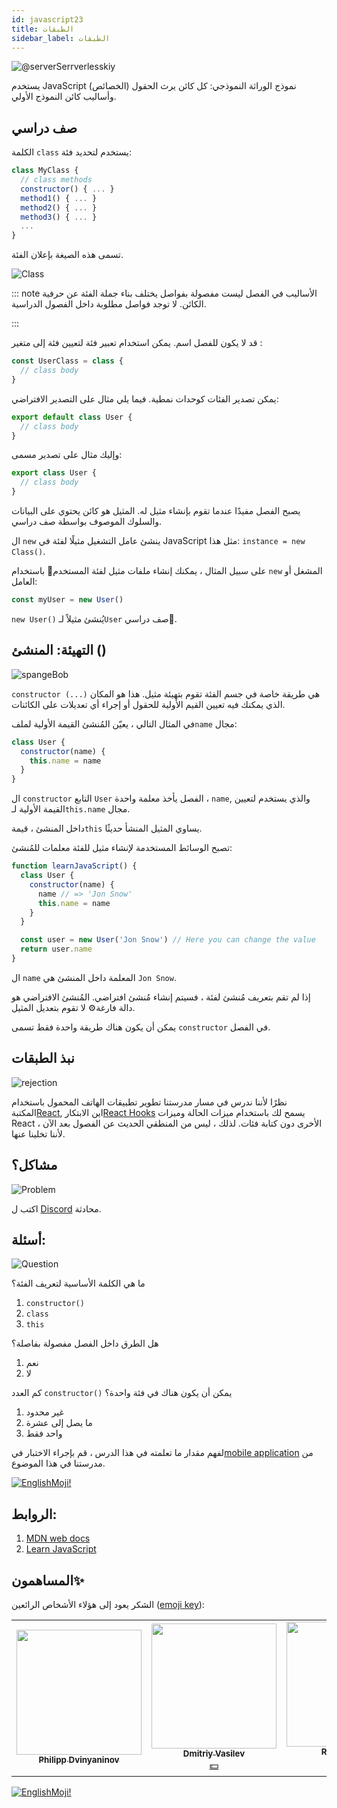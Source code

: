 ```yaml
---
id: javascript23
title: الطبقات
sidebar_label: الطبقات
---
```


![@serverSerrverlesskiy](/img/javascript/headers/23.jpg)

يستخدم JavaScript نموذج الوراثة النموذجي: كل كائن يرث الحقول (الخصائص) وأساليب كائن النموذج الأولي.

## صف دراسي

الكلمة `class` يستخدم لتحديد فئة:

```jsx
class MyClass {
  // class methods
  constructor() { ... }
  method1() { ... }
  method2() { ... }
  method3() { ... }
  ...
}
```

تسمى هذه الصيغة بإعلان الفئة.

![Class](https://media.giphy.com/media/cYaBD8kxE4PZudHBRA/giphy.gif)

::: note الأساليب في الفصل ليست مفصولة بفواصل
يختلف بناء جملة الفئة عن حرفية الكائن. لا توجد فواصل مطلوبة داخل الفصول الدراسية.

:::

قد لا يكون للفصل اسم. يمكن استخدام تعبير فئة لتعيين فئة إلى متغير :

```jsx
const UserClass = class {
  // class body
}
```

يمكن تصدير الفئات كوحدات نمطية. فيما يلي مثال على التصدير الافتراضي:

```jsx
export default class User {
  // class body
}
```

وإليك مثال على تصدير مسمى:

```jsx
export class User {
  // class body
}
```

يصبح الفصل مفيدًا عندما تقوم بإنشاء مثيل له. المثيل هو كائن يحتوي على البيانات والسلوك الموصوف بواسطة
صف دراسي.

ال `new` ينشئ عامل التشغيل مثيلًا لفئة في JavaScript مثل هذا: `instance = new Class()`.

على سبيل المثال ، يمكنك إنشاء ملفات مثيل لفئة المستخدم👤 باستخدام `new` المشغل أو العامل:

```jsx
const myUser = new User()
```

`new User()` يُنشئ مثيلاً لـ`User` صف دراسي👤.

## التهيئة: المنشئ ()

![spangeBob](https://media.giphy.com/media/3oriNZoNvn73MZaFYk/giphy.gif)

`constructor (...)` هي طريقة خاصة في جسم الفئة تقوم بتهيئة مثيل. هذا هو المكان الذي يمكنك فيه تعيين القيم الأولية للحقول أو إجراء أي تعديلات على الكائنات.

في المثال التالي ، يعيّن المُنشئ القيمة الأولية لملف`name` مجال:

```jsx
class User {
  constructor(name) {
    this.name = name
  }
}
```

ال `constructor` التابع `User` الفصل يأخذ معلمة واحدة ، `name`, والذي يستخدم لتعيين القيمة الأولية لـ`this.name` مجال.

داخل المنشئ ، قيمة`this` يساوي المثيل المنشأ حديثًا.

تصبح الوسائط المستخدمة لإنشاء مثيل للفئة معلمات للمُنشئ:

```jsx live
function learnJavaScript() {
  class User {
    constructor(name) {
      name // => 'Jon Snow'
      this.name = name
    }
  }

  const user = new User('Jon Snow') // Here you can change the value
  return user.name
}
```

ال `name` المعلمة داخل المنشئ هي `Jon Snow`.

إذا لم تقم بتعريف مُنشئ لفئة ، فسيتم إنشاء مُنشئ افتراضي. المُنشئ الافتراضي هو دالة فارغة⚙️ لا تقوم بتعديل المثيل.

يمكن أن يكون هناك طريقة واحدة فقط تسمى `constructor` في الفصل.

## نبذ الطبقات

![rejection](https://media.giphy.com/media/l2SpUoAPo0CBOkyxq/giphy.gif)

نظرًا لأننا ندرس في مسار مدرستنا تطوير تطبيقات الهاتف المحمول باستخدام المكتبة[React](https://reactjs.org), اين الابتكار[React Hooks](https://en.reactjs.org/docs/hooks-intro.html) يسمح لك باستخدام ميزات الحالة وميزات React الأخرى دون كتابة فئات. لذلك ، ليس من المنطقي الحديث عن الفصول بعد الآن ، لأننا تخلينا عنها.

## مشاكل؟

![Problem](https://media.giphy.com/media/xTiTnGeUsWOEwsGoG4/giphy.gif)

اكتب ل [Discord](https://discord.gg/6GDAfXn) محادثة.

## أسئلة:

![Question](https://media.giphy.com/media/l0HlRnAWXxn0MhKLK/giphy.gif)

ما هي الكلمة الأساسية لتعريف الفئة؟

1. `constructor()`
2. `class`
3. `this`

هل الطرق داخل الفصل مفصولة بفاصلة؟

1. نعم
2. لا

كم العدد `constructor()` يمكن أن يكون هناك في فئة واحدة؟

1. غير محدود
2. ما يصل إلى عشرة
3. واحد فقط

<!-- Что такое геттеры и сеттеры?

1. Это поля
2. Это методы имитирующие поля
3. Это свойства поля

Наследуются ли частные поля и методы родительского класса, дочерним классом?

1. Да
2. Нет

Когда вызывается родительскй конструктор в дочернем классе?

1. Перед this
2. После this -->

لفهم مقدار ما تعلمته في هذا الدرس ، قم بإجراء الاختبار في[mobile application](http://onelink.to/njhc95) من مدرستنا في هذا الموضوع.

[![EnglishMoji!](/img/logo/englishmoji.png)](https://link-to.app/xvh7Ush9kl)

<!--
## Геттеры и сеттеры

![Math](https://media.giphy.com/media/uWzbH8xJGIwOBPfzhc/giphy.gif)

Геттеры и сеттеры — это вычисляемые свойства. Это методы, имитирующие поля, но позволяющие читать и записывать  данные.

Геттеры используются для получения данных, а сеттеры — для их изменения.

Пример:

```jsx
class User {
  #nameValue

  constructor(name) {
    this.name = name
  }

  get name() {
    return this.#nameValue
  }

  set name(name) {
    if (name === '') {
      throw new Error('Имя пользователя не может быть пустым')
    }
    this.#nameValue = name
  }
}

const user = new User('Печорин')
user.name // вызывается геттер, Печорин
user.name = 'Бэла' // вызывается сеттер

user.name = '' // Имя пользователя не может быть пустым
```

## Наследование: extends

![Throne](https://media.giphy.com/media/l1KVcMMxJJpks23cs/giphy.gif)

Классы в JavaScript поддерживают наследование с помощью ключевого🗝️ слова `extends`.

В выражении `class Child extends Parent { }` класс `Child` наследует от класса `Parent` конструктор, поля и методы.

Создадим дочерний класс `ContentWriter`, расширяющий родительский класс `User` 👤:

```jsx
class User {
  name

  constructor(name) {
    this.name = name
  }

  getName() {
    return this.name
  }
}

class ContentWriter extends User {
  posts = []
}

const writer = new ContentWriter('Лермонтов')

writer.name // Лермонтов
writer.getName() // Лермонтов
writer.posts // []
```

`ContentWriter` наследует от `User` конструктор, метод `getName()` и поле `name`. В самом `ContentWriter` определяется новое поле `posts`.

Обратите внимание, что частные поля и методы родительского класса не наследуются дочерними классами.

### Родительский конструктор: super() в constructor()

![parents](https://media.giphy.com/media/QWMjLXYuRpl5cvCQ9r/giphy.gif)

Для того, чтобы вызвать конструктор родительского класса в дочернем классе, следует использовать специальную функцию⚙️ `super()`, доступную в конструкторе дочернего класса.

Пусть конструктор `ContentWriter` вызывает родительский конструктор и инициализирует поле `posts`  :

```jsx live
function learnJavaScript() {
  class User {
    name

    constructor(name) {
      this.name = name
    }

    getName() {
      return this.name
    }
  }

  class ContentWriter extends User {
    posts = []

    constructor(name, posts) {
      super(name)
      this.posts = posts
    }
  }

  const writer = new ContentWriter('Лермонтов', ['Герой нашего времени'])
  writer.name // Лермонтов
  writer.posts // ['Герой нашего времени']

  return writer.name //name можно заменить на posts и посмотреть результат
}
```

`super(name)` в дочернем классе `ContentWriter` вызывает конструктор родительского класса `User`.

Обратите внимание, что в дочернем конструкторе перед использованием ключевого🗝️ слова `this` вызывается `super()`. Вызов `super()` "привязывает" родительский конструктор к экземпляру.

![super](https://media.giphy.com/media/10mTnPIEHNZpAs/giphy.gif)

```jsx
class Child extends Parent {
  constructor(value1, value2) {
    // не работает!
    this.prop2 = value2
    super(value1)
  }
}
```

## Пример

![math](https://media.giphy.com/media/3orieN7HEHI0tw8x5C/giphy.gif)

```jsx
class Animal { //Создание класса Animal. Классы называют с большой буквы

static type = 'ANIMAL' //При помощи ключевого слова static можно объявлять переменные внутри класса. Их можно вызвать только самим классом, т.е. Animal.type

  constructor(options) { //Конструктор принимает объект options
    this.name = options.name // Инициализация полей класса
    this.age = options.age
    this.hasTail = options.hasTail
  }

  voice() { //Метод для класса Animal. Можно вызвать у объекта cat как cat.voice()
    alert('I am Animal!')
  }
}

get ageInfo(){ //Создание геттера ageInfo
  return this.age * 7 //Если вызвать геттер у объекта cat, то получиться 5 * 7 = 35
}

set ageInfo(newAge) { //Создание сеттера ageInfo.
  this.age = newAge // Если выполнить у объекта cat команду cat.ageInfo = 8, то полю age присвоится значение 8
}

const cat = new Animal({ //Создание объекта при помощи класса Animal
  name: 'Cat',
  age: 5,
  hasTail: true
})
```

![Wow](https://media.giphy.com/media/3oriO13KTkzPwTykp2/giphy.gif) -->

<!-- ## Вопросы:

![Question](https://media.giphy.com/media/l0HlRnAWXxn0MhKLK/giphy.gif)

Для того чтобы понять, на сколько вы усвоили этот урок, пройдите тест в [мобильном приложении](http://onelink.to/njhc95) нашей школы по этой теме.

[![EnglishMoji!](/img/logo/englishmoji.png)](https://link-to.app/xvh7Ush9kl) -->

<!-- Сколько методов constructor() может находится в одном классе?

1. Неограниченно
2. До десяти
3. Только один

Что такое геттеры и сеттеры?

1. Это поля
2. Это методы имитирующие поля
3. Это свойства поля

Наследуются ли частные поля и методы родительского класса, дочерним классом?

1. Да
2. Нет

Когда вызывается родительскй конструктор в дочернем классе?

1. Перед this
2. После this -->

## الروابط:

1.  [MDN web docs](https://developer.mozilla.org/ru/docs/Web/JavaScript/Reference/Classes)
2.  [Learn JavaScript](https://learn.javascript.ru/class)

## المساهمون✨

الشكر يعود إلى هؤلاء الأشخاص الرائعين ([emoji key](https://allcontributors.org/docs/en/emoji-key)):

<!-- ALL-CONTRIBUTORS-LIST:START - Do not remove or modify this section -->
<!-- prettier-ignore-start -->
<!-- markdownlint-disable -->
<table>
  <tr>
    <td align="center"><a href="https://github.com/FELiX-RN"><img src="https://avatars0.githubusercontent.com/u/72006627?v=4?s=200" width="200px;" alt=""/><br /><sub><b>Philipp Dvinyaninov</b></sub></a><br /><a href="https://github.com/gHashTag/react-native-village/commits?author=FELiX-RN" title="Documentation">  </a></td>
    <td align="center"><a href="https://fullstackserverless.github.io/"><img src="https://avatars0.githubusercontent.com/u/6774813?v=4?s=200" width="200px;" alt=""/><br /><sub><b>Dmitriy Vasilev</b></sub></a><br /><a href="#financial-gHashTag" title="Financial">💵</a></td>
    <td align="center"><a href="https://github.com/Resoner2005"><img src="https://avatars1.githubusercontent.com/u/75675814?v=4?s=200" width="200px;" alt=""/><br /><sub><b>Resoner2005</b></sub></a><br /><a href="https://github.com/gHashTag/react-native-village/issues?q=author%3AResoner2005" title="Bug reports">🐛 🎨 🖋</a></td>
    <td align="center"><a href="https://github.com/Navernoss"><img src="https://avatars0.githubusercontent.com/u/75784137?v=4?s=200" width="200px;" alt=""/><br /><sub><b>Navernoss</b></sub></a><br /><a href="#content-Navernoss" title="Content">🖋 🐛 🎨 </a></td>
  </tr>
  
</table>

<!-- markdownlint-restore -->
<!-- prettier-ignore-end -->

<!-- ALL-CONTRIBUTORS-LIST:END -->

[![EnglishMoji!](/img/logo/englishmoji.png)](https://link-to.app/xvh7Ush9kl)

